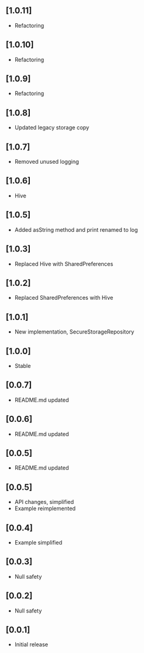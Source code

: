 ## [1.0.11] 
* Refactoring

## [1.0.10] 
* Refactoring

## [1.0.9] 
* Refactoring

## [1.0.8] 
* Updated legacy storage copy 

## [1.0.7] 
* Removed unused logging

## [1.0.6] 
* Hive

## [1.0.5] 
* Added asString method and print renamed to log

## [1.0.3] 
* Replaced Hive with SharedPreferences

## [1.0.2] 
* Replaced SharedPreferences with Hive

## [1.0.1] 
* New implementation, SecureStorageRepository

## [1.0.0] 
* Stable

## [0.0.7] 
* README.md updated

## [0.0.6] 
* README.md updated

## [0.0.5] 
* README.md updated

## [0.0.5] 
* API changes, simplified
* Example reimplemented

## [0.0.4] 
* Example simplified

## [0.0.3] 
* Null safety 

## [0.0.2] 
* Null safety

## [0.0.1] 
* Initial release